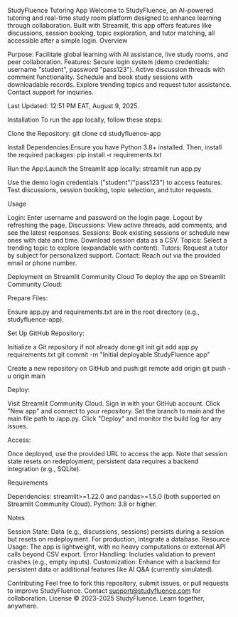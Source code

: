 StudyFluence Tutoring App
Welcome to StudyFluence, an AI-powered tutoring and real-time study room platform designed to enhance learning through collaboration. Built with Streamlit, this app offers features like discussions, session booking, topic exploration, and tutor matching, all accessible after a simple login.
Overview

Purpose: Facilitate global learning with AI assistance, live study rooms, and peer collaboration.
Features:
Secure login system (demo credentials: username "student", password "pass123").
Active discussion threads with comment functionality.
Schedule and book study sessions with downloadable records.
Explore trending topics and request tutor assistance.
Contact support for inquiries.


Last Updated: 12:51 PM EAT, August 9, 2025.

Installation
To run the app locally, follow these steps:

Clone the Repository:
git clone <your-repository-url>
cd studyfluence-app


Install Dependencies:Ensure you have Python 3.8+ installed. Then, install the required packages:
pip install -r requirements.txt


Run the App:Launch the Streamlit app locally:
streamlit run app.py


Use the demo login credentials ("student"/"pass123") to access features.
Test discussions, session booking, topic selection, and tutor requests.



Usage

Login: Enter username and password on the login page. Logout by refreshing the page.
Discussions: View active threads, add comments, and see the latest responses.
Sessions: Book existing sessions or schedule new ones with date and time. Download session data as a CSV.
Topics: Select a trending topic to explore (expandable with content).
Tutors: Request a tutor by subject for personalized support.
Contact: Reach out via the provided email or phone number.

Deployment on Streamlit Community Cloud
To deploy the app on Streamlit Community Cloud:

Prepare Files:

Ensure app.py and requirements.txt are in the root directory (e.g., studyfluence-app).


Set Up GitHub Repository:

Initialize a Git repository if not already done:git init
git add app.py requirements.txt
git commit -m "Initial deployable StudyFluence app"


Create a new repository on GitHub and push:git remote add origin <your-repository-url>
git push -u origin main




Deploy:

Visit Streamlit Community Cloud.
Sign in with your GitHub account.
Click "New app" and connect to your repository.
Set the branch to main and the main file path to /app.py.
Click "Deploy" and monitor the build log for any issues.


Access:

Once deployed, use the provided URL to access the app. Note that session state resets on redeployment; persistent data requires a backend integration (e.g., SQLite).



Requirements

Dependencies: streamlit>=1.22.0 and pandas>=1.5.0 (both supported on Streamlit Community Cloud).
Python: 3.8 or higher.

Notes

Session State: Data (e.g., discussions, sessions) persists during a session but resets on redeployment. For production, integrate a database.
Resource Usage: The app is lightweight, with no heavy computations or external API calls beyond CSV export.
Error Handling: Includes validation to prevent crashes (e.g., empty inputs).
Customization: Enhance with a backend for persistent data or additional features like AI Q&A (currently simulated).

Contributing
Feel free to fork this repository, submit issues, or pull requests to improve StudyFluence. Contact support@studyfluence.com for collaboration.
License
© 2023-2025 StudyFluence. Learn together, anywhere.
